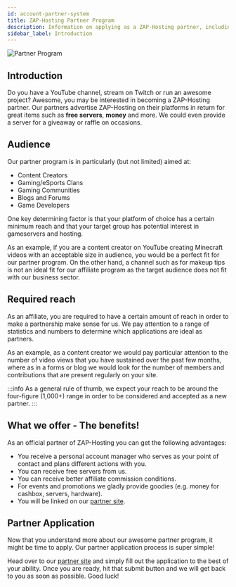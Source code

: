 ```yaml
---
id: account-partner-system
title: ZAP-Hosting Partner Program
description: Information on applying as a ZAP-Hosting partner, including the prerequisites, benefits and the application process - ZAP-Hosting.com documentation
sidebar_label: Introduction
---
```


![Partner Program](https://screensaver01.zap-hosting.com/index.php/s/yLdaKZLHQioeKCz/preview)

## Introduction

Do you have a YouTube channel, stream on Twitch or run an awesome project? Awesome, you may be interested in becoming a ZAP-Hosting partner. Our partners advertise ZAP-Hosting on their platforms in return for great items such as **free servers**, **money** and more. We could even provide a server for a giveaway or raffle on occasions.

## Audience

Our partner program is in particularly (but not limited) aimed at:
- Content Creators
- Gaming/eSports Clans
- Gaming Communities
- Blogs and Forums
- Game Developers

One key determining factor is that your platform of choice has a certain minimum reach and that your target group has potential interest in gameservers and hosting.

As an example, if you are a content creator on YouTube creating Minecraft videos with an acceptable size in audience, you would be a perfect fit for our partner program. On the other hand, a channel such as for makeup tips is not an ideal fit for our affiliate program as the target audience does not fit with our business sector.

## Required reach

As an affiliate, you are required to have a certain amount of reach in order to make a partnership make sense for us. We pay attention to a range of statistics and numbers to determine which applications are ideal as partners.

As an example, as a content creator we would pay particular attention to the number of video views that you have sustained over the past few months, where as in a forms or blog we would look for the number of members and contributions that are present regularly on your site.

:::info
As a general rule of thumb, we expect your reach to be around the four-figure (1,000+) range in order to be considered and accepted as a new partner.
:::

## What we offer - The benefits!

As an official partner of ZAP-Hosting you can get the following advantages:
- You receive a personal account manager who serves as your point of contact and plans different actions with you.
- You can receive free servers from us.
- You can receive better affiliate commission conditions.
- For events and promotions we gladly provide goodies (e.g. money for cashbox, servers, hardware).
- You will be linked on our [partner site](https://zap-hosting.com/en/partner/).

## Partner Application

Now that you understand more about our awesome partner program, it might be time to apply. Our partner application process is super simple! 

Head over to our [partner site](https://zap-hosting.com/en/partner/) and simply fill out the application to the best of your ability. Once you are ready, hit that submit button and we will get back to you as soon as possible. Good luck!